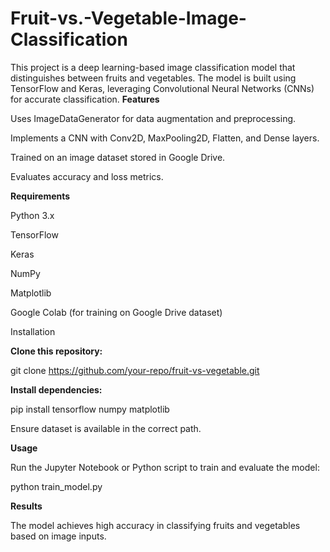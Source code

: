 # Fruit-vs.-Vegetable-Image-Classification
This project is a deep learning-based image classification model that distinguishes between fruits and vegetables. The model is built using TensorFlow and Keras, leveraging Convolutional Neural Networks (CNNs) for accurate classification.
**Features**

Uses ImageDataGenerator for data augmentation and preprocessing.

Implements a CNN with Conv2D, MaxPooling2D, Flatten, and Dense layers.

Trained on an image dataset stored in Google Drive.

Evaluates accuracy and loss metrics.

**Requirements**

Python 3.x

TensorFlow

Keras

NumPy

Matplotlib

Google Colab (for training on Google Drive dataset)

Installation

**Clone this repository:**

git clone https://github.com/your-repo/fruit-vs-vegetable.git

**Install dependencies:**

pip install tensorflow numpy matplotlib

Ensure dataset is available in the correct path.

**Usage**

Run the Jupyter Notebook or Python script to train and evaluate the model:

python train_model.py

**Results**

The model achieves high accuracy in classifying fruits and vegetables based on image inputs.

